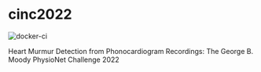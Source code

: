 # cinc2022

![docker-ci](https://github.com/wenh06/cinc2022/actions/workflows/docker-image.yml/badge.svg)

Heart Murmur Detection from Phonocardiogram Recordings: The George B. Moody PhysioNet Challenge 2022
